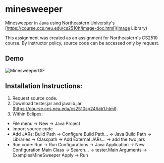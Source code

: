# minesweeper
Minesweeper in Java using Northeastern University's [https://course.ccs.neu.edu/cs2510h/image-doc.html](Image Library)

This assignment was created as an assignment for Northeastern's CS2510 course. By instructor policy, source code can be accessed only by request.
## Demo
![MinesweeperGIF](https://github.com/sf0628/minesweeper/assets/148008966/f3b88038-d70b-449b-a96f-da852f1ea4ce)
## Installation Instructions:
1. Request source code.
2. Download tester.jar and javalib.jar (https://course.ccs.neu.edu/cs2510sp24/lab1.html).
3. Within Eclipes:
  - File menu -> New -> Java Project
  - Import source code
  - Add JARs: Build Path -> Configure Build Path... -> Java Build Path -> Libraries ->
    Classpath -> Add External JARs... -> add the two jars
  - Run code: Run -> Run Configurations -> Java Application -> New Configuration
    Main Class -> Search... -> tester.Main
    Arguments -> ExamplesMineSweeper
    Apply -> Run

